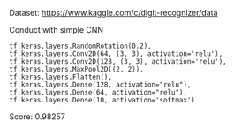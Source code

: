 Dataset: https://www.kaggle.com/c/digit-recognizer/data

Conduct with simple CNN
```
tf.keras.layers.RandomRotation(0.2),
tf.keras.layers.Conv2D(64, (3, 3), activation='relu'),
tf.keras.layers.Conv2D(128, (3, 3), activation='relu'),
tf.keras.layers.MaxPool2D((2, 2)),
tf.keras.layers.Flatten(),
tf.keras.layers.Dense(128, activation="relu"),
tf.keras.layers.Dense(64, activation="relu"),
tf.keras.layers.Dense(10, activation='softmax')
```

Score: 0.98257